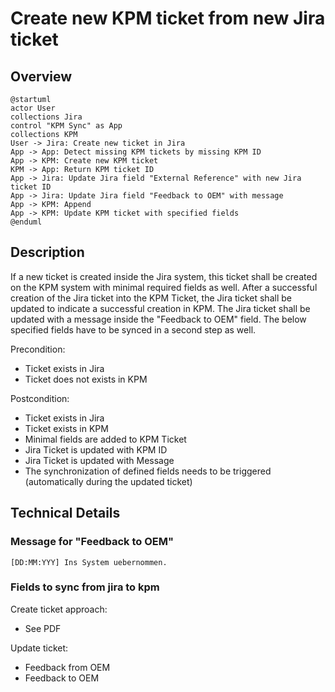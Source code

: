 
# Create new KPM ticket from new Jira ticket

## Overview

```plantuml
@startuml
actor User
collections Jira
control "KPM Sync" as App
collections KPM
User -> Jira: Create new ticket in Jira
App -> App: Detect missing KPM tickets by missing KPM ID
App -> KPM: Create new KPM ticket
KPM -> App: Return KPM ticket ID
App -> Jira: Update Jira field "External Reference" with new Jira ticket ID
App -> Jira: Update Jira field "Feedback to OEM" with message
App -> KPM: Append
App -> KPM: Update KPM ticket with specified fields
@enduml
```

## Description
If a new ticket is created inside the Jira system, this ticket shall be created on the KPM system with minimal required fields as well.
After a successful creation of the Jira ticket into the KPM Ticket, the Jira ticket shall be updated to indicate a successful creation in KPM.
The Jira ticket shall be updated with a message inside the "Feedback to OEM" field.
The below specified fields have to be synced in a second step as well.

Precondition:

* Ticket exists in Jira
* Ticket does not exists in KPM

Postcondition:

* Ticket exists in Jira
* Ticket exists in KPM
* Minimal fields are added to KPM Ticket
* Jira Ticket is updated with KPM ID
* Jira Ticket is updated with Message
* The synchronization of defined fields needs to be triggered (automatically during the updated ticket)

## Technical Details

### Message for "Feedback to OEM"
```
[DD:MM:YYY] Ins System uebernommen.
```

### Fields to sync from jira to kpm

Create ticket approach:
* See PDF

Update ticket:
* Feedback from OEM
* Feedback to OEM
